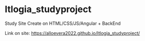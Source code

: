 # Itlogia_studyproject
Study Site Create on HTML/CSS/JS/Angular + BackEnd 

Link on site: https://alloevera2022.github.io/Itlogia_studyproject/
